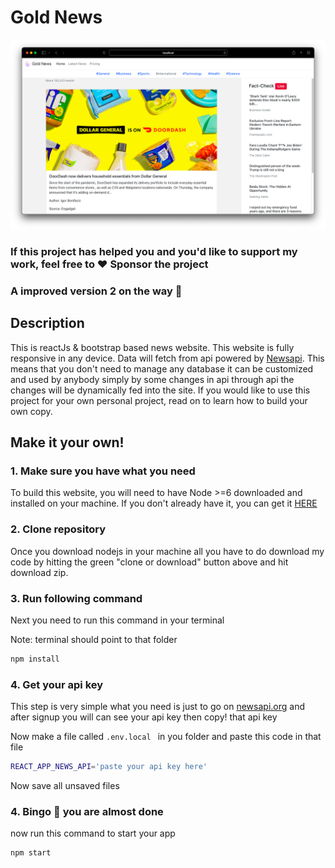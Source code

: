 # Gold News 
![](images/Home.png)
### If this project has helped you and you'd like to support my work, feel free to ♥️ Sponsor the project
### A improved version 2 on the way 🎉

## Description

This is reactJs & bootstrap based news website. This website is fully responsive in any device. Data will fetch from api powered by [Newsapi](https://newsapi.org/). This means that you don't need to manage any database it can be customized and used by anybody simply by some changes in api through api the changes will be dynamically fed into the site. If you would like to use this project for your own personal project, read on to learn how to build your own copy.

## Make it your own!
### 1. Make sure you have what you need
To build this website, you will need to have Node >=6 downloaded and installed on your machine. If you don't already have it, you can get it [HERE](https://nodejs.org/en/download/)

### 2. Clone repository
Once you download nodejs in your machine all you have to do download my code by hitting the green "clone or download" button above and hit download zip.

### 3. Run following command
Next you need to run this command in your terminal

Note: terminal should point to that folder
```bash
npm install
```
### 4. Get your api key
This step is very simple what you need is just to go on [newsapi.org](https://newsapi.org/) and after signup you will can see your api key then copy! that api key

Now make a file called  ```.env.local ```  in you folder and paste this code in that file
```bash
REACT_APP_NEWS_API='paste your api key here'
```
Now save all unsaved files

### 4. Bingo 🥳 you are almost done
now run this command to start your app
```bash
npm start
```
